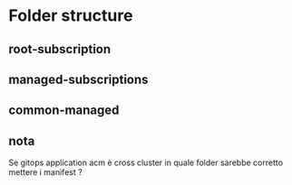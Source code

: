 # Folder structure 

## root-subscription

## managed-subscriptions

## common-managed




## nota
Se gitops application acm è cross cluster in quale folder sarebbe corretto mettere i manifest ?